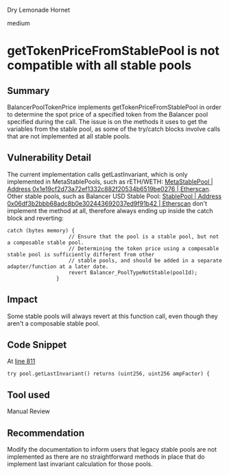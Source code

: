 Dry Lemonade Hornet

medium

# getTokenPriceFromStablePool is not compatible with all stable pools

## Summary
BalancerPoolTokenPrice implements getTokenPriceFromStablePool in order to determine the spot price of a specified token from the Balancer pool specified during the call.
The issue is on the methods it uses to get the variables from the stable pool, as some of the try/catch blocks involve calls that are not implemented at all stable pools.

## Vulnerability Detail
The current implementation calls getLastInvariant, which is only implemented in MetaStablePools, such as rETH/WETH: [MetaStablePool | Address 0x1e19cf2d73a72ef1332c882f20534b6519be0276 | Etherscan](https://etherscan.io/address/0x1e19cf2d73a72ef1332c882f20534b6519be0276). 
Other stable pools, such as Balancer USD Stable Pool: [StablePool | Address 0x06df3b2bbb68adc8b0e302443692037ed9f91b42 | Etherscan](https://etherscan.io/address/0x06df3b2bbb68adc8b0e302443692037ed9f91b42#readContract) don't implement the method at all, therefore always ending up inside the catch block and reverting:
```solidity
catch (bytes memory) {
                    // Ensure that the pool is a stable pool, but not a composable stable pool.
                    // Determining the token price using a composable stable pool is sufficiently different from other
                    // stable pools, and should be added in a separate adapter/function at a later date.
                    revert Balancer_PoolTypeNotStable(poolId);
                }
```

## Impact
Some stable pools will always revert at this function call, even though they aren't a composable stable pool.

## Code Snippet
At [line 811](https://github.com/sherlock-audit/2023-11-olympus/blob/main/bophades/src/modules/PRICE/submodules/feeds/BalancerPoolTokenPrice.sol#L811)
```solidity
try pool.getLastInvariant() returns (uint256, uint256 ampFactor) {
```


## Tool used

Manual Review

## Recommendation
Modify the documentation to inform users that legacy stable pools are not implemented as there are no straightforward methods in place that do implement last invariant calculation for those pools.